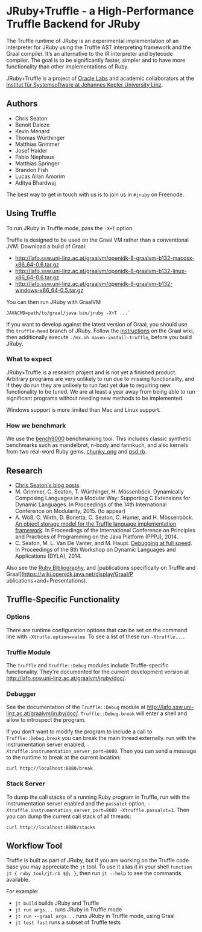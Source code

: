 # JRuby+Truffle - a High-Performance Truffle Backend for JRuby

The Truffle runtime of JRuby is an experimental implementation of an interpreter
for JRuby using the Truffle AST interpreting framework and the Graal compiler.
It’s an alternative to the IR interpreter and bytecode compiler. The goal is to
be significantly faster, simpler and to have more functionality than other
implementations of Ruby.

JRuby+Truffle is a project of [Oracle Labs](https://labs.oracle.com) and
academic collaborators at the [Institut für Systemsoftware at Johannes Kepler
University Linz](http://ssw.jku.at).

## Authors

* Chris Seaton
* Benoit Daloze
* Kevin Menard
* Thomas Würthinger
* Matthias Grimmer
* Josef Haider
* Fabio Niephaus
* Matthias Springer
* Brandon Fish
* Lucas Allan Amorim
* Aditya Bhardwaj

The best way to get in touch with us is to join us in `#jruby` on Freenode.

## Using Truffle

To run JRuby in Truffle mode, pass the `-X+T` option.

Truffle is designed to be used on the Graal VM rather than a conventional JVM.
Download a build of Graal:

* http://lafo.ssw.uni-linz.ac.at/graalvm/openjdk-8-graalvm-b132-macosx-x86_64-0.6.tar.gz
* http://lafo.ssw.uni-linz.ac.at/graalvm/openjdk-8-graalvm-b132-linux-x86_64-0.6.tar.gz
* http://lafo.ssw.uni-linz.ac.at/graalvm/openjdk-8-graalvm-b132-windows-x86_64-0.5.tar.gz

You can then run JRuby with GraalVM

    JAVACMD=path/to/graal/java bin/jruby -X+T ...`

If you want to develop against the latest version of Graal, you should use the
`truffle-head` branch of JRuby. Follow the
[instructions](https://wiki.openjdk.java.net/display/Graal/Instructions) on the
Graal wiki, then additionally execute `./mx.sh maven-install-truffle`, before
you build JRuby.

### What to expect

JRuby+Truffle is a research project and is not yet a finished product. Arbitrary
programs are very unlikely to run due to missing functionality, and if they do
run they are unlikely to run fast yet due to requiring new functionality to be
tuned. We are at least a year away from being able to run significant programs
without needing new methods to be implemented.

Windows support is more limited than Mac and Linux support.

### How we benchmark

We use the [bench9000](https://github.com/jruby/bench9000) benchmarking tool.
This includes classic synthetic benchmarks such as mandelbrot, n-body and
fannkuch, and also kernels from two real-word Ruby gems,
[chunky_png](https://github.com/wvanbergen/chunky_png) and
[psd.rb](https://github.com/layervault/psd.rb).

## Research

* [Chris Seaton's blog posts](http://www.chrisseaton.com/rubytruffle/)
* M. Grimmer, C. Seaton, T. Würthinger, H. Mössenböck. Dynamically Composing Languages in a Modular Way: Supporting C Extensions for Dynamic Languages. In Proceedings of the 14th International Conference on Modularity, 2015. (to appear)
* A. Wöß, C. Wirth, D. Bonetta, C. Seaton, C. Humer, and H. Mössenböck. [An object storage model for the Truffle language implementation framework](http://dl.acm.org/citation.cfm?id=2647517). In Proceedings of the International Conference on Principles and Practices of Programming on the Java Platform (PPPJ), 2014.
* C. Seaton, M. L. Van De Vanter, and M. Haupt. [Debugging at full speed](http://www.lifl.fr/dyla14/papers/dyla14-3-Debugging_at_Full_Speed.pdf). In Proceedings of the 8th Workshop on Dynamic Languages and Applications (DYLA), 2014.

Also see the [Ruby Bibliography](http://rubybib.org), and [publications
specifically on Truffle and Graal](https://wiki.openjdk.java.net/display/Graal/P
ublications+and+Presentations).

## Truffle-Specific Functionality

### Options

There are runtime configuration options that can be set on the command line with
`-Xtrufle.option=value`. To see a list of these run `-Xtruffle...`.

### Truffle Module

The `Truffle` and `Truffle::Debug` modules include Truffle-specific
functionality. They're documented for the current development version at
http://lafo.ssw.uni-linz.ac.at/graalvm/jruby/doc/.

### Debugger

See the documentation of the `Truffle::Debug` module at
http://lafo.ssw.uni-linz.ac.at/graalvm/jruby/doc/. `Truffle::Debug.break` will
enter a shell and allow to introspect the program.

If you don't want to modify the program to include a call to
`Truffle::Debug.break` you can break the main thread externally. run with the
instrumentation server enabled, `-Xtruffle.instrumentation_server_port=8080`.
Then you can send a message to the runtime to break at the current location:

    curl http://localhost:8080/break

### Stack Server

To dump the call stacks of a running Ruby program in Truffle, run with the
instrumentation server enabled and the `passalot` option,
`-Xtruffle.instrumentation_server_port=8080 -Xtruffle.passalot=1`. Then you can
dump the current call stack of all threads:

    curl http://localhost:8080/stacks

## Workflow Tool

Truffle is built as part of JRuby, but if you are working on the Truffle code
base you may appreciate the `jt` tool. To use it alias it in your shell
`function jt { ruby tool/jt.rb $@; }`, then run `jt --help` to see the commands
available.

For example:

* `jt build` builds JRuby and Truffle
* `jt run args...` runs JRuby in Truffle mode
* `jt run --graal args...` runs JRuby in Truffle mode, using Graal
* `jt test fast` runs a subset of Truffle tests

